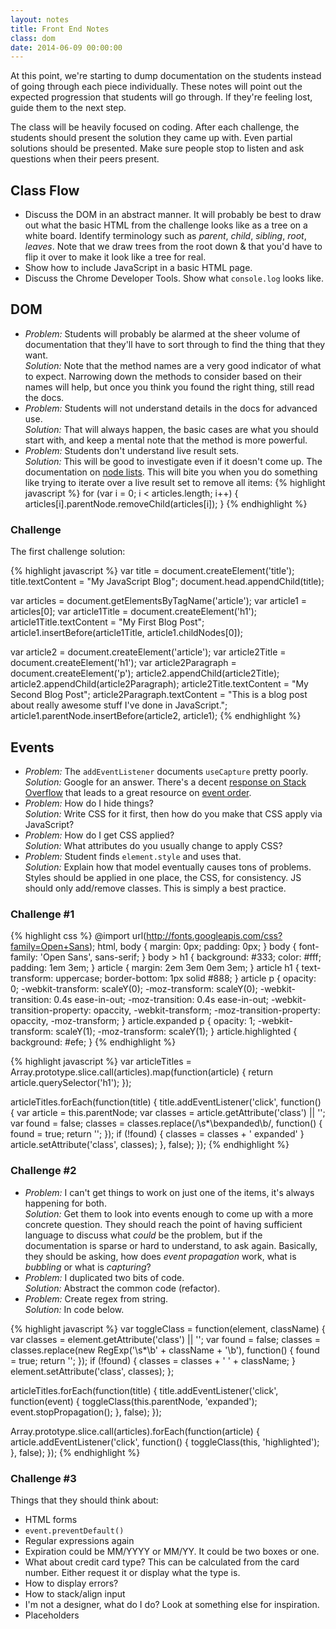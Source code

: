 ```yaml
---
layout: notes
title: Front End Notes
class: dom
date: 2014-06-09 00:00:00
---
```


At this point, we're starting to dump documentation on the students instead of
going through each piece individually. These notes will point out the expected
progression that students will go through. If they're feeling lost, guide them
to the next step.

The class will be heavily focused on coding. After each challenge, the students
should present the solution they came up with. Even partial solutions should
be presented. Make sure people stop to listen and ask questions when their
peers present.


## Class Flow

- Discuss the DOM in an abstract manner. It will probably be best to draw out
  what the basic HTML from the challenge looks like as a tree on a white board.
  Identify terminology such as _parent_, _child_, _sibling_, _root_, _leaves_.
  Note that we draw trees from the root down & that you'd have to flip it over
  to make it look like a tree for real.
- Show how to include JavaScript in a basic HTML page.
- Discuss the Chrome Developer Tools. Show what `console.log` looks like.

## DOM

* _Problem:_ Students will probably be alarmed at the sheer volume of
  documentation that they'll have to sort through to find the thing that they
  want.  
  _Solution:_ Note that the method names are a very good indicator of what to
  expect. Narrowing down the methods to consider based on their names will
  help, but once you think you found the right thing, still read the docs.
* _Problem:_ Students will not understand details in the docs for advanced
  use.  
  _Solution:_ That will always happen, the basic cases are what you should
  start with, and keep a mental note that the method is more powerful.
* _Problem:_ Students don't understand live result sets.  
  _Solution:_ This will be good to investigate even if it doesn't come up. The
  documentation on [node lists][mdn-nodelist]. This will bite you when you do
  something like trying to iterate over a live result set to remove all items:
  {% highlight javascript %}
for (var i = 0; i < articles.length; i++) {
  articles[i].parentNode.removeChild(articles[i]);
}
  {% endhighlight %}


### Challenge

The first challenge solution:

{% highlight javascript %}
var title = document.createElement('title');
title.textContent = "My JavaScript Blog";
document.head.appendChild(title);

var articles = document.getElementsByTagName('article');
var article1 = articles[0];
var article1Title = document.createElement('h1');
article1Title.textContent = "My First Blog Post";
article1.insertBefore(article1Title, article1.childNodes[0]);

var article2 = document.createElement('article');
var article2Title = document.createElement('h1');
var article2Paragraph = document.createElement('p');
article2.appendChild(article2Title);
article2.appendChild(article2Paragraph);
article2Title.textContent = "My Second Blog Post";
article2Paragraph.textContent = "This is a blog post about really awesome stuff I've done in JavaScript.";
article1.parentNode.insertBefore(article2, article1);
{% endhighlight %}

## Events

* _Problem:_ The `addEventListener` documents `useCapture` pretty poorly.  
  _Solution:_ Google for an answer. There's a decent
  [response on Stack Overflow][so-usecapture] that leads to a great resource on
  [event order][qm-event-order].
* _Problem:_ How do I hide things?  
  _Solution:_ Write CSS for it first, then how do you make that CSS apply via
  JavaScript?
* _Problem:_ How do I get CSS applied?  
  _Solution:_ What attributes do you usually change to apply CSS?
* _Problem:_ Student finds `element.style` and uses that.  
  _Solution:_ Explain how that model eventually causes tons of problems. Styles
  should be applied in one place, the CSS, for consistency. JS should only
  add/remove classes. This is simply a best practice.


### Challenge #1

{% highlight css %}
@import url(http://fonts.googleapis.com/css?family=Open+Sans);
html, body { margin: 0px; padding: 0px; }
body { font-family: 'Open Sans', sans-serif; }
body > h1 {
  background: #333;
  color: #fff;
  padding: 1em 3em;
}
article {
  margin: 2em 3em 0em 3em;
}
article h1 {
  text-transform: uppercase;
  border-bottom: 1px solid #888;
}
article p {
  opacity: 0;
  -webkit-transform: scaleY(0);
  -moz-transform: scaleY(0);
  -webkit-transition: 0.4s ease-in-out;
  -moz-transition: 0.4s ease-in-out;
  -webkit-transition-property: opaccity, -webkit-transform;
  -moz-transition-property: opaccity, -moz-transform;
}
article.expanded p {
  opacity: 1;
  -webkit-transform: scaleY(1);
  -moz-transform: scaleY(1);
}
article.highlighted {
  background: #efe;
}
{% endhighlight %}

{% highlight javascript %}
var articleTitles = Array.prototype.slice.call(articles).map(function(article) {
  return article.querySelector('h1');
});

articleTitles.forEach(function(title) {
  title.addEventListener('click', function() {
    var article = this.parentNode;
    var classes = article.getAttribute('class') || '';
    var found = false;
    classes = classes.replace(/\s*\bexpanded\b/, function() {
      found = true;
      return '';
    });
    if (!found) {
      classes = classes + ' expanded'
    }
    article.setAttribute('class', classes);
  }, false);
});
{% endhighlight %}


### Challenge #2

* _Problem:_ I can't get things to work on just one of the items, it's always
  happening for both.  
  _Solution:_ Get them to look into events enough to come up with a more
  concrete question. They should reach the point of having sufficient language
  to discuss what _could_ be the problem, but if the documentation is sparse
  or hard to understand, to ask again. Basically, they should be asking, how
  does _event propagation_ work, what is _bubbling_ or what is _capturing_?
* _Problem:_ I duplicated two bits of code.  
  _Solution:_ Abstract the common code (refactor).
* _Problem:_ Create regex from string.  
  _Solution:_ In code below.

{% highlight javascript %}
var toggleClass = function(element, className) {
  var classes = element.getAttribute('class') || '';
  var found = false;
  classes = classes.replace(new RegExp('\\s*\\b' + className + '\\b'), function() {
    found = true;
    return '';
  });
  if (!found) {
    classes = classes + ' ' + className;
  }
  element.setAttribute('class', classes);
};

articleTitles.forEach(function(title) {
  title.addEventListener('click', function(event) {
    toggleClass(this.parentNode, 'expanded');
    event.stopPropagation();
  }, false);
});

Array.prototype.slice.call(articles).forEach(function(article) {
  article.addEventListener('click', function() {
    toggleClass(this, 'highlighted');
  }, false);
});
{% endhighlight %}

### Challenge #3

Things that they should think about:

- HTML forms
- `event.preventDefault()`
- Regular expressions again
- Expiration could be MM/YYYY or MM/YY. It could be two boxes or one.
- What about credit card type? This can be calculated from the card number.
  Either request it or display what the type is.
- How to display errors?
- How to stack/align input
- I'm not a designer, what do I do? Look at something else for inspiration.
- Placeholders

[so-usecapture]: http://stackoverflow.com/a/13966355/98069
[qm-event-order]: http://www.quirksmode.org/js/events_order.html
[mdn-nodelist]: https://developer.mozilla.org/en-US/docs/Web/API/NodeList
